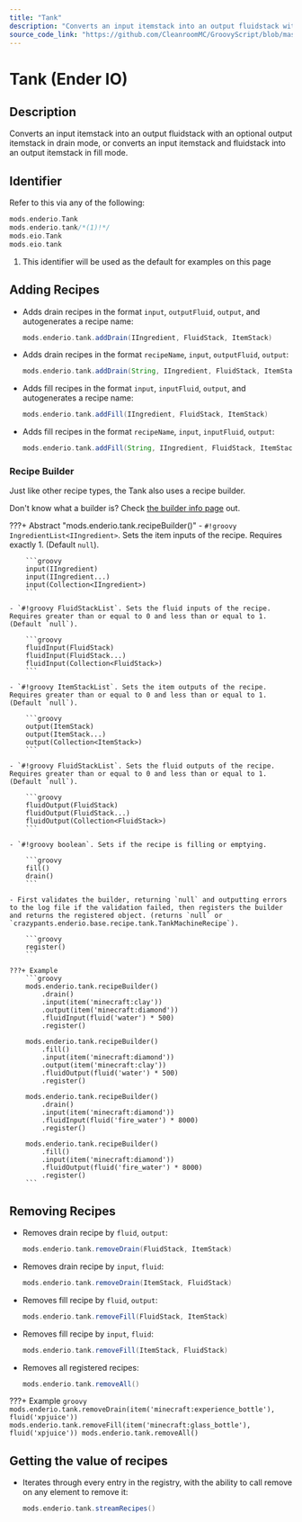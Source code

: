 ```yaml
---
title: "Tank"
description: "Converts an input itemstack into an output fluidstack with an optional output itemstack in drain mode, or converts an input itemstack and fluidstack into an output itemstack in fill mode."
source_code_link: "https://github.com/CleanroomMC/GroovyScript/blob/master/src/main/java/com/cleanroommc/groovyscript/compat/mods/enderio/Tank.java"
---
```


# Tank (Ender IO)

## Description

Converts an input itemstack into an output fluidstack with an optional output itemstack in drain mode, or converts an input itemstack and fluidstack into an output itemstack in fill mode.

## Identifier

Refer to this via any of the following:

```groovy hl_lines="2"
mods.enderio.Tank
mods.enderio.tank/*(1)!*/
mods.eio.Tank
mods.eio.tank
```

1. This identifier will be used as the default for examples on this page

## Adding Recipes

- Adds drain recipes in the format `input`, `outputFluid`, `output`, and autogenerates a recipe name:

    ```groovy
    mods.enderio.tank.addDrain(IIngredient, FluidStack, ItemStack)
    ```

- Adds drain recipes in the format `recipeName`, `input`, `outputFluid`, `output`:

    ```groovy
    mods.enderio.tank.addDrain(String, IIngredient, FluidStack, ItemStack)
    ```

- Adds fill recipes in the format `input`, `inputFluid`, `output`, and autogenerates a recipe name:

    ```groovy
    mods.enderio.tank.addFill(IIngredient, FluidStack, ItemStack)
    ```

- Adds fill recipes in the format `recipeName`, `input`, `inputFluid`, `output`:

    ```groovy
    mods.enderio.tank.addFill(String, IIngredient, FluidStack, ItemStack)
    ```


### Recipe Builder

Just like other recipe types, the Tank also uses a recipe builder.

Don't know what a builder is? Check [the builder info page](../../../groovy/builder.md) out.

???+ Abstract "mods.enderio.tank.recipeBuilder()"
    - `#!groovy IngredientList<IIngredient>`. Sets the item inputs of the recipe. Requires exactly 1. (Default `null`).

        ```groovy
        input(IIngredient)
        input(IIngredient...)
        input(Collection<IIngredient>)
        ```

    - `#!groovy FluidStackList`. Sets the fluid inputs of the recipe. Requires greater than or equal to 0 and less than or equal to 1. (Default `null`).

        ```groovy
        fluidInput(FluidStack)
        fluidInput(FluidStack...)
        fluidInput(Collection<FluidStack>)
        ```

    - `#!groovy ItemStackList`. Sets the item outputs of the recipe. Requires greater than or equal to 0 and less than or equal to 1. (Default `null`).

        ```groovy
        output(ItemStack)
        output(ItemStack...)
        output(Collection<ItemStack>)
        ```

    - `#!groovy FluidStackList`. Sets the fluid outputs of the recipe. Requires greater than or equal to 0 and less than or equal to 1. (Default `null`).

        ```groovy
        fluidOutput(FluidStack)
        fluidOutput(FluidStack...)
        fluidOutput(Collection<FluidStack>)
        ```

    - `#!groovy boolean`. Sets if the recipe is filling or emptying.

        ```groovy
        fill()
        drain()
        ```

    - First validates the builder, returning `null` and outputting errors to the log file if the validation failed, then registers the builder and returns the registered object. (returns `null` or `crazypants.enderio.base.recipe.tank.TankMachineRecipe`).

        ```groovy
        register()
        ```

    ???+ Example
        ```groovy
        mods.enderio.tank.recipeBuilder()
            .drain()
            .input(item('minecraft:clay'))
            .output(item('minecraft:diamond'))
            .fluidInput(fluid('water') * 500)
            .register()

        mods.enderio.tank.recipeBuilder()
            .fill()
            .input(item('minecraft:diamond'))
            .output(item('minecraft:clay'))
            .fluidOutput(fluid('water') * 500)
            .register()

        mods.enderio.tank.recipeBuilder()
            .drain()
            .input(item('minecraft:diamond'))
            .fluidInput(fluid('fire_water') * 8000)
            .register()

        mods.enderio.tank.recipeBuilder()
            .fill()
            .input(item('minecraft:diamond'))
            .fluidOutput(fluid('fire_water') * 8000)
            .register()
        ```



## Removing Recipes

- Removes drain recipe by `fluid`, `output`:

    ```groovy
    mods.enderio.tank.removeDrain(FluidStack, ItemStack)
    ```

- Removes drain recipe by `input`, `fluid`:

    ```groovy
    mods.enderio.tank.removeDrain(ItemStack, FluidStack)
    ```

- Removes fill recipe by `fluid`, `output`:

    ```groovy
    mods.enderio.tank.removeFill(FluidStack, ItemStack)
    ```

- Removes fill recipe by `input`, `fluid`:

    ```groovy
    mods.enderio.tank.removeFill(ItemStack, FluidStack)
    ```

- Removes all registered recipes:

    ```groovy
    mods.enderio.tank.removeAll()
    ```

???+ Example
    ```groovy
    mods.enderio.tank.removeDrain(item('minecraft:experience_bottle'), fluid('xpjuice'))
    mods.enderio.tank.removeFill(item('minecraft:glass_bottle'), fluid('xpjuice'))
    mods.enderio.tank.removeAll()
    ```

## Getting the value of recipes

- Iterates through every entry in the registry, with the ability to call remove on any element to remove it:

    ```groovy
    mods.enderio.tank.streamRecipes()
    ```
